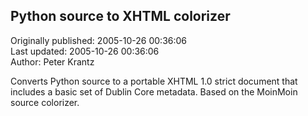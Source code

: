 ## Python source to XHTML colorizer  
Originally published: 2005-10-26 00:36:06  
Last updated: 2005-10-26 00:36:06  
Author: Peter Krantz  
  
Converts Python source to a portable XHTML 1.0 strict document that includes a basic set of Dublin Core metadata. Based on the MoinMoin source colorizer.